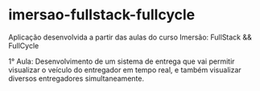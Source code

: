 # imersao-fullstack-fullcycle


Aplicação desenvolvida a partir das aulas do curso Imersão: FullStack && FullCycle

1° Aula: Desenvolvimento de um sistema de entrega que vai permitir visualizar o veículo do entregador em tempo real, e também visualizar diversos entregadores simultaneamente.